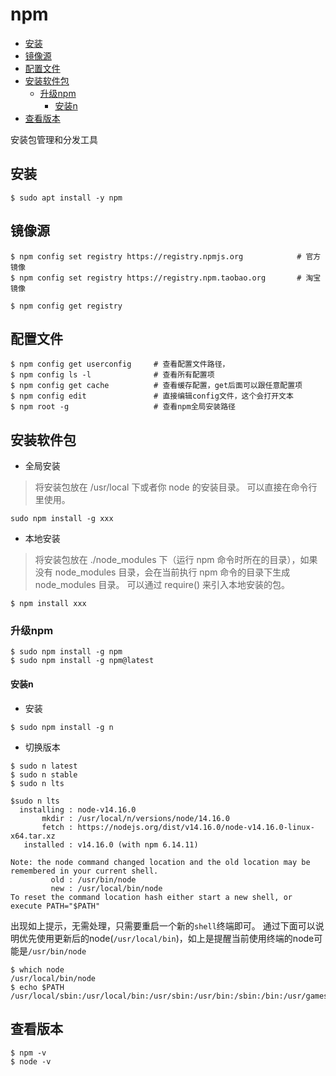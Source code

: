 # npm

<!-- vim-markdown-toc GFM -->

* [安装](#安装)
* [镜像源](#镜像源)
* [配置文件](#配置文件)
* [安装软件包](#安装软件包)
  - [升级npm](#升级npm)
    + [安装n](#安装n)
* [查看版本](#查看版本)

<!-- vim-markdown-toc -->

安装包管理和分发工具

## 安装

```
$ sudo apt install -y npm
```

## 镜像源

```
$ npm config set registry https://registry.npmjs.org            # 官方镜像
$ npm config set registry https://registry.npm.taobao.org       # 淘宝镜像

$ npm config get registry
```

## 配置文件

```
$ npm config get userconfig     # 查看配置文件路径，
$ npm config ls -l              # 查看所有配置项
$ npm config get cache          # 查看缓存配置，get后面可以跟任意配置项
$ npm config edit               # 直接编辑config文件，这个会打开文本
$ npm root -g                   # 查看npm全局安装路径
```

## 安装软件包

* 全局安装

> 将安装包放在 /usr/local 下或者你 node 的安装目录。
> 可以直接在命令行里使用。

```
sudo npm install -g xxx
```

* 本地安装

> 将安装包放在 ./node_modules 下（运行 npm 命令时所在的目录），如果没有 node_modules 目录，会在当前执行 npm 命令的目录下生成 node_modules 目录。
> 可以通过 require() 来引入本地安装的包。

```
$ npm install xxx
```

### 升级npm

```
$ sudo npm install -g npm
$ sudo npm install -g npm@latest
```


#### 安装n

* 安装
```
$ sudo npm install -g n
```

* 切换版本

```
$ sudo n latest
$ sudo n stable
$ sudo n lts
```

```
$sudo n lts
  installing : node-v14.16.0
       mkdir : /usr/local/n/versions/node/14.16.0
       fetch : https://nodejs.org/dist/v14.16.0/node-v14.16.0-linux-x64.tar.xz
   installed : v14.16.0 (with npm 6.14.11)

Note: the node command changed location and the old location may be remembered in your current shell.
         old : /usr/bin/node
         new : /usr/local/bin/node
To reset the command location hash either start a new shell, or execute PATH="$PATH"
```

出现如上提示，无需处理，只需要重启一个新的`shell`终端即可。
通过下面可以说明优先使用更新后的node(`/usr/local/bin`)，如上是提醒当前使用终端的node可能是`/usr/bin/node`

```
$ which node
/usr/local/bin/node
$ echo $PATH
/usr/local/sbin:/usr/local/bin:/usr/sbin:/usr/bin:/sbin:/bin:/usr/games:/usr/local/games:/snap/bin
```

## 查看版本

```
$ npm -v
$ node -v
```


